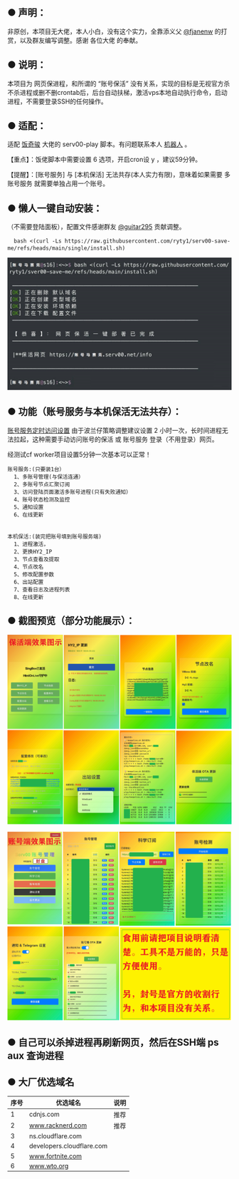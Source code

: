   ##  ● 声明：
非原创，本项目无大佬，本人小白，没有这个实力，全靠添义父 [@fjanenw](https://github.com/Qwsudo) 的打赏，以及群友编写调整。感谢 各位大佬 的奉献。

  ##  ● 说明：
本项目为 网页保进程，和所谓的 “账号保活” 没有关系，实现的目标是无视官方杀不杀进程或删不删crontab后，后台自动扶梯，激活vps本地自动执行命令，启动进程，不需要登录SSH的任何操作。
  ##  ● 适配：
适配 [饭奇骏](https://github.com/frankiejun/serv00-play) 大佬的 serv00-play 脚本。有问题联系本人 [机器人](https://t.me/SerokBot_bot) 。

【重点】：饭佬脚本中需要设置 6 选项，开启cron设 y ，建议59分钟。

【提醒】：[账号服务] 与 [本机保活] 无法共存(本人实力有限)，意味着如果需要 多账号服务 就需要单独占用一个账号。
        
  ##  ● 懒人一键自动安装：
（不需要登陆面板），配置文件感谢群友 [@guitar295](https://t.me/guitar295) 贡献调整。

      bash <(curl -Ls https://raw.githubusercontent.com/ryty1/serv00-save-me/refs/heads/main/single/install.sh)

![Image Description](https://github.com/ryty1/alist-log/blob/main/github_images/0.jpg?raw=true)

  ##  ● 功能（账号服务与本机保活无法共存）：

  [账号服务定时访问设置](https://github.com/ryty1/web-visit) 由于波兰仔策略调整建议设置 2 小时一次，长时间进程无法拉起，这种需要手动访问账号的保活 或 账号服务 登录（不用登录）网页。
  
  经测试cf worker项目设置5分钟一次基本可以正常！

    账号服务:(只要装1台）
      1、多账号管理(与保活连通）
      2、多账号节点汇聚订阅
      3、访问登陆页面激活多账号进程(只有失败通知）
      4、账号状态检测及监控
      5、通知设置
      6、在线更新


    本机保活:(装完把账号填到账号服务端)
      1、进程激活，
      2、更换HY2_IP
      3、节点查看及提取
      4、节点改名
      5、修改配置参数
      6、出站配置
      7、查看日志及进程列表
      8、在线更新
    

  ##  ● 截图预览（部分功能展示）：
  
![Image Description](https://raw.githubusercontent.com/ryty1/alist-log/refs/heads/main/github_images/2.jpg?raw=true) 

![Image Description](https://raw.githubusercontent.com/ryty1/alist-log/refs/heads/main/github_images/5.jpg?raw=true) 

  ## ● 自己可以杀掉进程再刷新网页，然后在SSH端 ps aux 查询进程

  ## ● 大厂优选域名

| 序号 | 优选域名                    | 说明 |
|----|------------------------|----|
| 1  | cdnjs.com              | 推荐 |
| 2  | www.racknerd.com       | 推荐 |
| 3  | ns.cloudflare.com      |  |
| 4  | developers.cloudflare.com |  |
| 5  | www.fortnite.com       |  |
| 6  | www.wto.org            |  |
  

